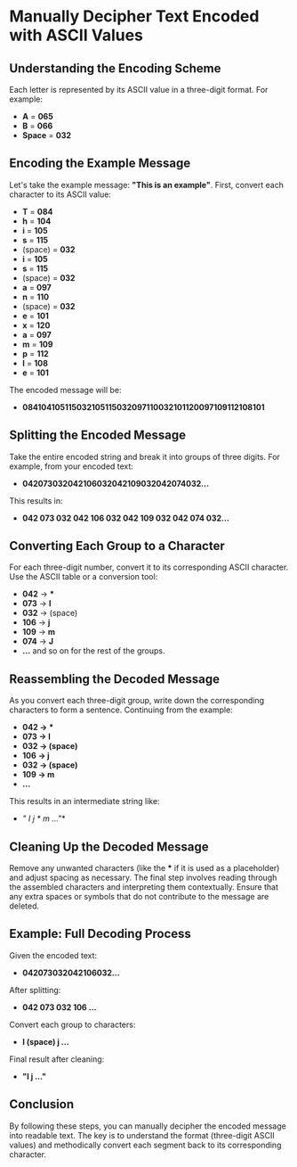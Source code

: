 # Manually Decipher Text Encoded with ASCII Values

## Understanding the Encoding Scheme
Each letter is represented by its ASCII value in a three-digit format. For example:
- **A** = **065**
- **B** = **066**
- **Space** = **032**

## Encoding the Example Message
Let's take the example message: **"This is an example"**. 
First, convert each character to its ASCII value:
- **T** = **084**
- **h** = **104**
- **i** = **105**
- **s** = **115**
- (space) = **032**
- **i** = **105**
- **s** = **115**
- (space) = **032**
- **a** = **097**
- **n** = **110**
- (space) = **032**
- **e** = **101**
- **x** = **120**
- **a** = **097**
- **m** = **109**
- **p** = **112**
- **l** = **108**
- **e** = **101**

The encoded message will be:
- **084104105115032105115032097110032101120097109112108101**

## Splitting the Encoded Message
Take the entire encoded string and break it into groups of three digits. For example, from your encoded text:
- **042073032042106032042109032042074032...**

This results in:
- **042 073 032 042 106 032 042 109 032 042 074 032...**

## Converting Each Group to a Character
For each three-digit number, convert it to its corresponding ASCII character. Use the ASCII table or a conversion tool:
- **042** -> **\***
- **073** -> **I**
- **032** -> (space)
- **106** -> **j**
- **109** -> **m**
- **074** -> **J**
- **...** and so on for the rest of the groups.

## Reassembling the Decoded Message
As you convert each three-digit group, write down the corresponding characters to form a sentence. Continuing from the example:
- **042 -> \***
- **073 -> I**
- **032 -> (space)**
- **106 -> j**
- **032 -> (space)**
- **109 -> m**
- **...**

This results in an intermediate string like:
- **"* I j * m ..."**

## Cleaning Up the Decoded Message
Remove any unwanted characters (like the **\*** if it is used as a placeholder) and adjust spacing as necessary. The final step involves reading through the assembled characters and interpreting them contextually. Ensure that any extra spaces or symbols that do not contribute to the message are deleted.

## Example: Full Decoding Process
Given the encoded text:
- **042073032042106032...**

After splitting:
- **042 073 032 106 ...**

Convert each group to characters:
- **I (space) j ...**

Final result after cleaning:
- **"I j ..."**

## Conclusion
By following these steps, you can manually decipher the encoded message into readable text. The key is to understand the format (three-digit ASCII values) and methodically convert each segment back to its corresponding character.
